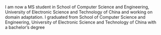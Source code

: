 I am now a MS student in School of Computer Science and Engineering, University of Electronic Science and Technology of China and working on domain adaptation.
I graduated from School of Computer Science and Engineering, University of Electronic Science and Technology of China with a bachelor’s degree
